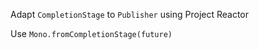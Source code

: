 Adapt `CompletionStage` to `Publisher` using Project Reactor
   
<div class="hint">
  Use <code>Mono.fromCompletionStage(future)</code>
</div>